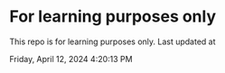 # For learning purposes only
This repo is for learning purposes only.
Last updated at

Friday, April 12, 2024 4:20:13 PM

